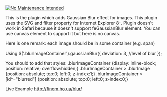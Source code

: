 [![No Maintenance Intended](http://unmaintained.tech/badge.svg)](http://unmaintained.tech/)

This is the plugin which adds Gaussian Blur effect for images. This plugin uses the SVG and filter property for Internet Explorer 8-. Plugin doesn't work in Safari because it doesn't support feGaussianBlur element. You can use canvas element to support it but here is no canvas. 

Here is one remark: each image should be in some container (e.g. span)

Using
$('.blurImageContainer').gaussianBlur({
	deviation: 3, //level of blur
});

You should to add that styles:
.blurImageContainer {display: inline-block; position: relative; overflow:hidden;}
.blurImageContainer > .blurImage {position: absolute; top:0; left:0; z-index:1;}
.blurImageContainer > [id^="blurred"] {position: absolute; top:0; left:0; z-index:0;}

Live Example
http://finom.ho.ua/blur/
